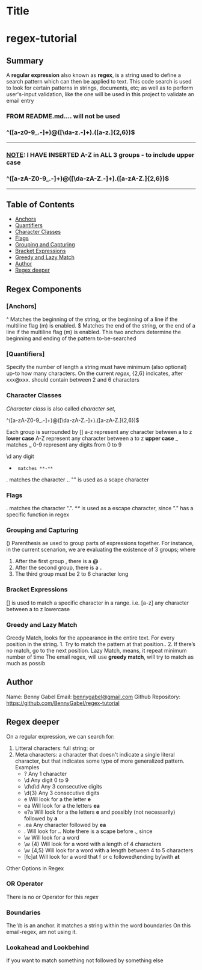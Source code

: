 # Title
<h1> regex-tutorial </h1>


## Summary
A **regular expression** also known as **regex**, is a string used to define a search pattern which can then be applied to text. 
This code search is used to look for certain patterns in strings, documents, etc; as well as to perform user's-input validation, like the one will be used in this project to validate an email entry

### **FROM README.md.... will not be used**
### ^([a-z0-9_\.-]+)@([\da-z\.-]+)\.([a-z\.]{2,6})$              
---
### **<ins>NOTE</ins>: I HAVE INSERTED A-Z in ALL 3 groups - to include upper case**
### ^([a-zA-Z0-9_\.-]+)@([\da-zA-Z\.-]+)\.([a-zA-Z\.]{2,6})$        
---



## Table of Contents

- [Anchors](#anchors)
- [Quantifiers](#quantifiers)
- [Character Classes](#character-classes)
- [Flags](#flags)
- [Grouping and Capturing](#grouping-and-capturing)
- [Bracket Expressions](#bracket-expressions)
- [Greedy and Lazy Match](#greedy-and-lazy-match)
- [Author](#Author)
- [Regex deeper](#regex-deeper)





## Regex Components

### [Anchors]
^ Matches the beginning of the string, or the beginning of a line if the multiline flag (m) is enabled. 
$ Matches the end of the string, or the end of a line if the multiline flag (m) is enabled.
This two anchors determine the beginning and ending of the pattern to-be-searched



### [Quantifiers]
Specify the number of length a string must have minimum (also optional) up-to how many characters.
On the current *regex*,  {2,6} indicates, after xxx@xxx.   should contain between 2 and 6 characters



### Character Classes
*Character class* is also called *character set*,

^([a-zA-Z0-9_\.-]+)@([\da-zA-Z\.-]+)\.([a-zA-Z\.]{2,6})$

Each group is surrounded by []
a-z    represent any character between a to z **lower case**
A-Z    represent any character between a to z **upper case**
_      matches **_**
0-9    represent any digits    from    0 to 9

\d     any digit
-      matches **-**
\.     matches the character **.**.  "\" is used as a scape character




### Flags
\.     matches the character ".".  **\** is used as a escape character, since "." has a specific function in regex



### Grouping and Capturing
()
Parenthesis ae used to group parts of expressions together.
For instance, in the current scenarion, we are evaluating the existence of 3 groups; where 
1. After the first group , there is a **@**
2. After the second group, there is a **.**
3. The third group must be 2 to 6 character long



### Bracket Expressions
[] is used to match a specific character in a range. i.e. [a-z] any character between a to z lowercase



### Greedy and Lazy Match
Greedy Match, looks for the appearance in the entire text. For every position in the string. 1. Try to match the pattern at that position.. 2. If there’s no match, go to the next position.
Lazy Match, means, it repeat minimum number of time
The email regex, will use **greedy match**, will try to match as much as possib



## Author
Name: Benny Gabel
Email: bennygabel@gmail.com
Github Repository: https://github.com/BennyGabel/regex-tutorial







## Regex deeper
On a regular expression, we can search for: 
1. Litteral characters: full string; or 
2. Meta characters: a character that doesn't indicate a single literal character, but that indicates some type of more generalized pattern. 
   Examples
   * ?       Any 1 character
   * \d      Any digit 0 to 9
   * \d\d\d  Any 3 consecutive digits   
   * \d{3}   Any 3 consecutive digits
   * e       Will look for a the letter  **e**
   * ea      Will look for a the letters **ea**
   * e?a     Will look for a the letters **e** and possibly (not necessarily) followed by **a**
   * .ea     Any character followed by **ea**
   * \.      Will look for **.**.  Note there is a scape before ., since 
   * \w      Will look for a word
   * \w {4}  Will look for a word with a length of 4 characters
   * \w {4,5}  Will look for a word with a length between 4 to 5 characters
   * [fc]at  Will look for a word that f or c followed\ending by\with **at**

Other Options in Regex

### OR Operator
There is no or Operator for this *regex*

### Boundaries
The \b is an anchor. it matches a string within the word boundaries
On this email-regex, am not using it.

### Lookahead and Lookbehind   
If you want to match something not followed by something else

